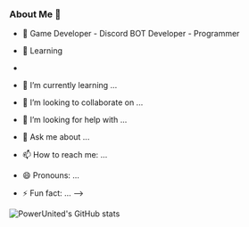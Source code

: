 ### About Me 👋

- 🔭 Game Developer - Discord BOT Developer - Programmer
- 🌱 Learning
- 

- 🌱 I’m currently learning ...
- 👯 I’m looking to collaborate on ...
- 🤔 I’m looking for help with ...
- 💬 Ask me about ...
- 📫 How to reach me: ...
- 😄 Pronouns: ...
- ⚡ Fun fact: ...
-->

![PowerUnited's GitHub stats](https://github-readme-stats.vercel.app/api?username=PowerUnited-Dev&show_icons=true&theme=radical)

